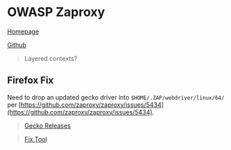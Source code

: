 # OWASP Zaproxy

[Homepage](https://www.owasp.org/index.php/OWASP_Zed_Attack_Proxy_Project)

[Github](https://github.com/zaproxy/zaproxy/)

> Layered contexts?

## Firefox Fix
Need to drop an updated gecko driver into `$HOME/.ZAP/webdriver/linux/64/` per [https://github.com/zaproxy/zaproxy/issues/5434](https://github.com/zaproxy/zaproxy/issues/5434).
> [Gecko Releases](https://github.com/mozilla/geckodriver/releases/)

>[Fix Tool](https://github.com/jpspadaro/zaproxy_fix)
